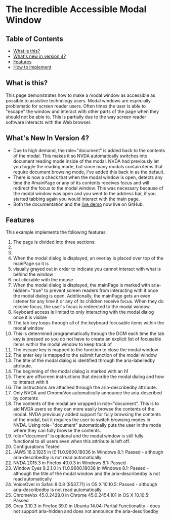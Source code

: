 # The Incredible Accessible Modal Window

## Table of Contents
* [What is this?](#what-is-this?)
* [What's new in version 4?](#whats-new-in-version-4)
* [Features](#features)
* [How to implement](#how-to-implement)

## What is this?

This page demonstrates how to make a modal window as accessible as possible to assistive technology users. Modal windows are especially problematic for screen reader users. Often times the user is able to "escape" the window and interact with other parts of the page when they should not be able to. This is partially due to the way screen reader software interacts with the Web browser.

## What's New In Version 4?

* Due to high demand, the role="document" is added back to the contents of the modal. This makes it so NVDA automatically switches into document reading mode inside of the modal. NVDA had previously let you toggle the reading mode, but since many modals contain items that require document browsing mode, I've added this back in as the default.
* There is now a check that when the modal window is open, detects any time the #mainPage or any of its contents receives focus and will redirect the focus to the modal window. This was necessary because of the modal window was open and you went to the address bar, if you started tabbing again you would interact with the main page.
* Both the documentation and the [live demo](http://gdkraus.github.io/accessible-modal-dialog/) now live on GitHub.

## Features

This example implements the following features:

1. The page is divided into three sections:
  1. <div id="mainPage></div>
  2. <div id="modal" role="dialog"></div>
  3. <div id="modalOverlay"></div>
2. When the modal dialog is displayed, an overlay is placed over top of the mainPage so it is
  1. visually grayed out in order to indicate you cannot interact with what is behind the window
  2. not clickable with the mouse
3. When the modal dialog is displayed, the mainPage is marked with aria-hidden="true" to prevent screen readers from interacting with it once the modal dialog is open. Additionally, the mainPage gets an even listener for any time it or any of its children receive focus. When they do receive focus, the user's focus is redirected to the modal window.
4. Keyboard access is limited to only interacting with the modal dialog once it is visible
  1. The tab key loops through all of the keyboard focusable items within the modal window
  2. This is determined programmatically through the DOM each time the tab key is pressed so you do not have to create an explicit list of focusable items within the modal window to keep track of
  3. The escape key is mapped to the function to close the modal window
  4. The enter key is mapped to the submit function of the modal window
5. The title of the modal dialog is identified through the aria-labelledby attribute.
6. The beginning of the modal dialog is marked with an h1
7. There are offscreen instructions that describe the modal dialog and how to interact with it
  1. The instructions are attached through the aria-describedby attribute.
  2. Only NVDA and ChromeVox automatically announce the aria-described by contents
8. The contents of the modal are wrapped in role="document". This is to aid NVDA users so they can more easily browse the contents of the modal. NVDA previously added support for fully browsing the contents of the modal, but it requires the user to switch browsing modes in NVDA. Using role="document" automatically puts the user in the mode where they can fully browse the contents.
  1. role="document" is optional and the modal window is still fully functional to all users even when this attribute is left off.
9. Configurations Tested
  1. JAWS 16.0.1925 in IE 11.0.9600.18036 in Windows 8.1: Passed - although aria-describedby is not read automatically
  2. NVDA 2015.3 in Firefox 40.0.3 in Windows 8.1: Passed
  3. Window Eyes 9.2.1.0 in 11.0.9600.18036 in Windows 8.1: Passed - although the title of the modal window and the aria-describedby is not read automatically
  4. VoiceOver in Safari 8.0.8 (9537.71) in OS X 10.10.5: Passed - although aria-describedby is not read automatically
  5. ChromeVox 45.0.2428.0 in Chrome 45.0.2454.101 in OS X 10.10.5: Passed
  6. Orca 3.10.3 in Firefox 39.0 in Ubuntu 14.04: Partial Functionality - does not support aria-hidden and does not announce the aria-describedby
